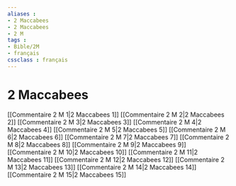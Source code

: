 ```yaml
---
aliases : 
- 2 Maccabees
- 2 Maccabees
- 2 M
tags : 
- Bible/2M
- français
cssclass : français
---
```


# 2 Maccabees

[[Commentaire 2 M 1|2 Maccabees 1]]
[[Commentaire 2 M 2|2 Maccabees 2]]
[[Commentaire 2 M 3|2 Maccabees 3]]
[[Commentaire 2 M 4|2 Maccabees 4]]
[[Commentaire 2 M 5|2 Maccabees 5]]
[[Commentaire 2 M 6|2 Maccabees 6]]
[[Commentaire 2 M 7|2 Maccabees 7]]
[[Commentaire 2 M 8|2 Maccabees 8]]
[[Commentaire 2 M 9|2 Maccabees 9]]
[[Commentaire 2 M 10|2 Maccabees 10]]
[[Commentaire 2 M 11|2 Maccabees 11]]
[[Commentaire 2 M 12|2 Maccabees 12]]
[[Commentaire 2 M 13|2 Maccabees 13]]
[[Commentaire 2 M 14|2 Maccabees 14]]
[[Commentaire 2 M 15|2 Maccabees 15]]

